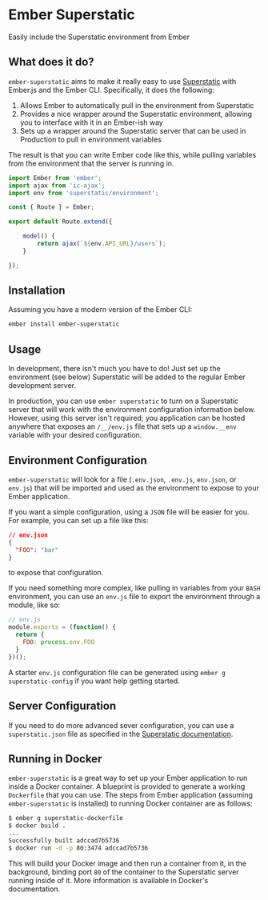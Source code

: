 # Ember Superstatic

Easily include the Superstatic environment from Ember

## What does it do?

`ember-superstatic` aims to make it really easy to use [Superstatic][superstatic-github] with Ember.js and the Ember CLI.  Specifically, it does the following:

1. Allows Ember to automatically pull in the environment from Superstatic
2. Provides a nice wrapper around the Superstatic environment, allowing you to interface with it in an Ember-ish way
3. Sets up a wrapper around the Superstatic server that can be used in Production to pull in environment variables

The result is that you can write Ember code like this, while pulling variables from the environment that the server is running in.

```javascript
import Ember from 'ember';
import ajax from 'ic-ajax';
import env from 'superstatic/environment';

const { Route } = Ember;

export default Route.extend({

    model() {
        return ajax(`${env.API_URL}/users`);
    }

});
```

## Installation

Assuming you have a modern version of the Ember CLI:

```bash
ember install ember-superstatic
```

## Usage

In development, there isn't much you have to do! Just set up the environment (see below) Superstatic will be added to the regular Ember development server.

In production, you can use `ember superstatic` to turn on a Superstatic server that will work with the environment configuration information below.  However, using this server isn't required; you application can be hosted anywhere that exposes an `/__/env.js` file that sets up a `window.__env` variable with your desired configuration.


## Environment Configuration

`ember-superstatic` will look for a file (`.env.json`, `.env.js`, `env.json`, or `env.js`) that will be imported and used as the environment to expose to your Ember application.

If you want a simple configuration, using a `JSON` file will be easier for you.  For example, you can set up a file like this:

```json
// env.json
{
  "FOO": "bar"
}
```

to expose that configuration.

If you need something more complex, like pulling in variables from your `BASH` environment, you can use an `env.js` file to export the environment through a module, like so:

```javascript
// env.js
module.exports = (function() {
  return {
    FOO: process.env.FOO
  }
})();
```

A starter `env.js` configuration file can be generated using `ember g superstatic-config` if you want help getting started.

## Server Configuration

If you need to do more advanced sever configuration, you can use a `superstatic.json` file as specified in the [Superstatic documentation][superstatic-config-docs].


## Running in Docker

`ember-superstatic` is a great way to set up your Ember application to run inside a Docker container.  A blueprint is provided to generate a working `Dockerfile` that you can use.  The steps from Ember application (assuming `ember-superstatic` is installed) to running Docker container are as follows:

```bash
$ ember g superstatic-dockerfile
$ docker build .
...
Successfully built adccad7b5736
$ docker run -d -p 80:3474 adccad7b5736
```

This will build your Docker image and then run a container from it, in the background, binding port `80` of the container to the Superstatic server running inside of it.  More information is available in Docker's documentation.


[superstatic-github]: https://github.com/firebase/superstatic
[superstatic-config-docs]: http://superstatic.org/#configuration
